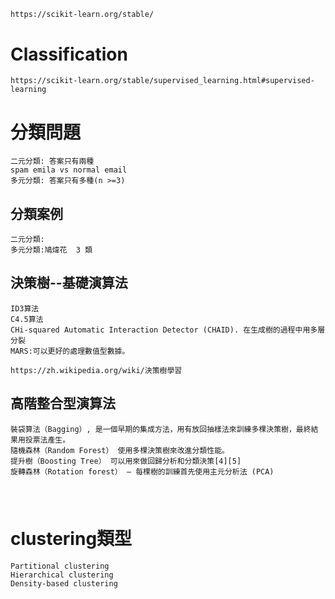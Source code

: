 
#
```

```

#

```
https://scikit-learn.org/stable/

```
# Classification
```
https://scikit-learn.org/stable/supervised_learning.html#supervised-learning
```
# 分類問題
```
二元分類: 答案只有兩種
spam emila vs normal email
多元分類: 答案只有多種(n >=3)
```

## 分類案例
```
二元分類:
多元分類:鳩煒花  3 類
```
## 決策樹--基礎演算法
```
ID3算法
C4.5算法
CHi-squared Automatic Interaction Detector (CHAID). 在生成樹的過程中用多層分裂
MARS:可以更好的處理數值型數據。
```
```
https://zh.wikipedia.org/wiki/決策樹學習
```
## 高階整合型演算法
```
裝袋算法（Bagging）, 是一個早期的集成方法，用有放回抽樣法來訓練多棵決策樹，最終結果用投票法產生。
隨機森林（Random Forest） 使用多棵決策樹來改進分類性能。
提升樹（Boosting Tree） 可以用來做回歸分析和分類決策[4][5]
旋轉森林（Rotation forest） – 每棵樹的訓練首先使用主元分析法 (PCA)
```

#
```

```
# clustering類型
```
Partitional clustering
Hierarchical clustering
Density-based clustering
```
